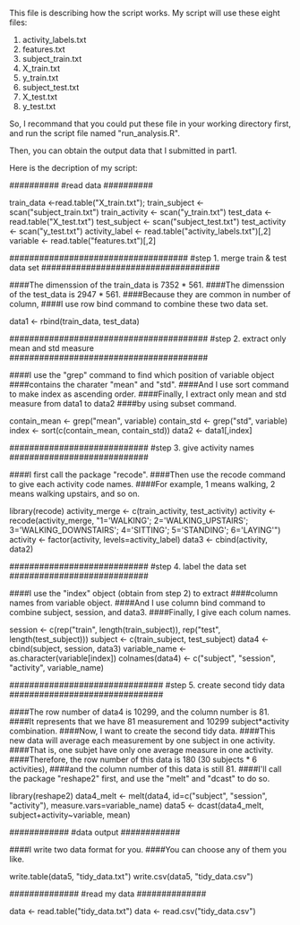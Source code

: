This file is describing how the script works.
My script will use these eight files:
1. activity_labels.txt
2. features.txt
3. subject_train.txt
4. X_train.txt 
5. y_train.txt
6. subject_test.txt
7. X_test.txt
8. y_test.txt

So, I recommand that you could put these file in your working directory first,
and run the script file named "run_analysis.R".

Then, you can obtain the output data that I submitted in part1.

Here is the decription of my script:

##########
#read data
##########

train_data <-read.table("X_train.txt");
train_subject <- scan("subject_train.txt")
train_activity <- scan("y_train.txt")
test_data <-read.table("X_test.txt")
test_subject <- scan("subject_test.txt")
test_activity <- scan("y_test.txt")
activity_label <- read.table("activity_labels.txt")[,2]  
variable <- read.table("features.txt")[,2] 

####################################
#step 1. merge train & test data set
####################################

####The dimenssion of the train_data is 7352 * 561.
####The dimenssion of the test_data is 2947 * 561.
####Because they are common in number of column,
####I use row bind command to combine these two data set.

data1 <- rbind(train_data, test_data) 

########################################
#step 2. extract only mean and std measure
########################################

####I use the "grep" command to find which position of variable object
####contains the charater "mean" and "std".
####And I use  sort command to make index as ascending order.
####Finally, I extract only mean and std measure from data1 to data2 
####by using subset command.

contain_mean <- grep("mean", variable)
contain_std <- grep("std", variable)
index <- sort(c(contain_mean, contain_std))
data2 <- data1[,index]

############################
#step 3. give activity names
############################

####I first call the package "recode".
####Then use the recode command to give each activity code names.
####For example, 1 means walking, 2 means walking upstairs, and so on.

library(recode)
activity_merge <- c(train_activity, test_activity)
activity <- recode(activity_merge, "1='WALKING'; 2='WALKING_UPSTAIRS'; 3='WALKING_DOWNSTAIRS'; 4='SITTING'; 5='STANDING'; 6='LAYING'")
activity <- factor(activity, levels=activity_label)
data3 <- cbind(activity, data2)

############################
#step 4. label the data set
############################

####I use the "index" object (obtain from step 2) to extract
####column names from variable object.
####And I use column bind command to combine subject, session, and data3.
####Finally, I give each colum names.

session <- c(rep("train", length(train_subject)), rep("test", length(test_subject)))
subject <- c(train_subject, test_subject)
data4 <- cbind(subject, session, data3)
variable_name <- as.character(variable[index])
colnames(data4) <- c("subject", "session", "activity", variable_name)

###############################
#step 5. create second tidy data
###############################

####The row number of data4 is 10299, and the column number is 81.
####It represents that we have 81 measurement and 10299 subject*activity combination.
####Now, I want to create the second tidy data.
####This new data will average each measurement by one subject in one activity.
####That is, one subjet have only one average measure in one activity.
####Therefore, the row number of this data is 180 (30 subjects * 6 activities),
####and the column number of this data is still 81.
####I'll call the package "reshape2" first, and use the "melt" and "dcast" to do so.

library(reshape2)
data4_melt <- melt(data4, id=c("subject", "session", "activity"), measure.vars=variable_name)
data5 <- dcast(data4_melt, subject+activity~variable, mean)

############
#data output
############

####I write two data format for you.
####You can choose any of them you like.

write.table(data5, "tidy_data.txt")
write.csv(data5, "tidy_data.csv")

##############
#read my data
##############

data <- read.table("tidy_data.txt")
data <- read.csv("tidy_data.csv")

